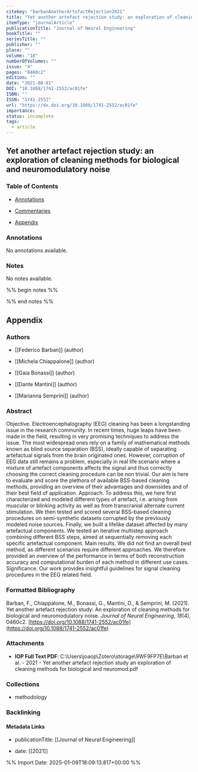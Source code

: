 ```yaml
---
citekey: "barbanAnotherArtefactRejection2021"
title: "Yet another artefact rejection study: an exploration of cleaning methods for biological and neuromodulatory noise"
itemType: "journalArticle"
publicationTitle: "Journal of Neural Engineering"
bookTitle: ""
seriesTitle: ""
publisher: ""
place: ""
volume: "18"
numberOfVolumes: ""
issue: "4"
pages: "0460c2"
edition: ""
date: "2021-08-01"
DOI: "10.1088/1741-2552/ac01fe"
ISBN: ""
ISSN: "1741-2552"
url: "https://dx.doi.org/10.1088/1741-2552/ac01fe"
importance: 
status: incomplete
tags:
  - article
---
```


## Yet another artefact rejection study: an exploration of cleaning methods for biological and neuromodulatory noise

### Table of Contents

- [Annotations](#annotations)

+ [Commentaries](#commentaries)

- [Appendix](#appendix)

### Annotations


No annotations available.


### Notes


No notes available.


%% begin notes %%

<!-- Write your personal notes here -->

%% end notes %%

## Appendix

### Authors


- [[Federico Barban]] (author)

- [[Michela Chiappalone]] (author)

- [[Gaia Bonassi]] (author)

- [[Dante Mantini]] (author)

- [[Marianna Semprini]] (author)



### Abstract

Objective. Electroencephalography (EEG) cleaning has been a longstanding issue in the research community. In recent times, huge leaps have been made in the field, resulting in very promising techniques to address the issue. The most widespread ones rely on a family of mathematical methods known as blind source separation (BSS), ideally capable of separating artefactual signals from the brain originated ones. However, corruption of EEG data still remains a problem, especially in real life scenario where a mixture of artefact components affects the signal and thus correctly choosing the correct cleaning procedure can be non trivial. Our aim is here to evaluate and score the plethora of available BSS-based cleaning methods, providing an overview of their advantages and downsides and of their best field of application. Approach. To address this, we here first characterized and modeled different types of artefact, i.e. arising from muscular or blinking activity as well as from transcranial alternate current stimulation. We then tested and scored several BSS-based cleaning procedures on semi-synthetic datasets corrupted by the previously modeled noise sources. Finally, we built a lifelike dataset affected by many artefactual components. We tested an iterative multistep approach combining different BSS steps, aimed at sequentially removing each specific artefactual component. Main results. We did not find an overall best method, as different scenarios require different approaches. We therefore provided an overview of the performance in terms of both reconstruction accuracy and computational burden of each method in different use cases. Significance. Our work provides insightful guidelines for signal cleaning procedures in the EEG related field.


### Formatted Bibliography

Barban, F., Chiappalone, M., Bonassi, G., Mantini, D., & Semprini, M. (2021). Yet another artefact rejection study: An exploration of cleaning methods for biological and neuromodulatory noise. _Journal of Neural Engineering_, _18_(4), 0460c2. [https://doi.org/10.1088/1741-2552/ac01fe](https://doi.org/10.1088/1741-2552/ac01fe)




### Attachments


- **IOP Full Text PDF**: C:\Users\joaop\Zotero\storage\9WF9FP7E\Barban et al. - 2021 - Yet another artefact rejection study an exploration of cleaning methods for biological and neuromod.pdf




### Collections


- methodology





### Backlinking


#### Metadata Links


- publicationTitle: [[Journal of Neural Engineering]]




- date: [[2021]]





<!-- Any additional notes or comments -->


%% Import Date: 2025-01-09T18:09:13.817+00:00 %%
